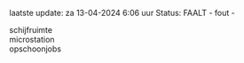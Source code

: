laatste update: 
za 13-04-2024  6:06   uur 
Status: FAALT - fout - 
<div class="service R">schijfruimte</div><div class="service R">microstation</div><div class="service R">opschoonjobs</div>